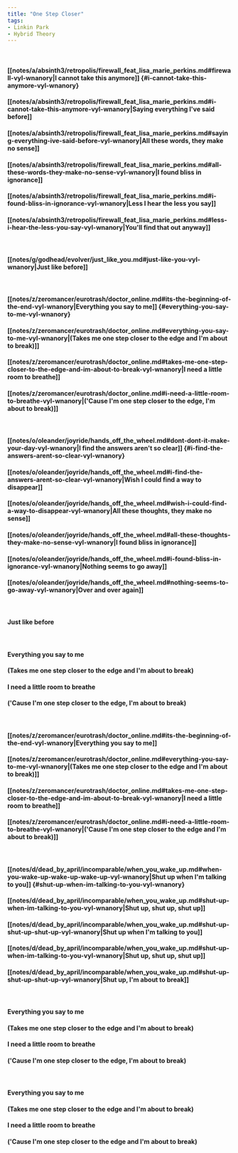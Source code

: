 ```yaml
---
title: "One Step Closer"
tags:
- Linkin Park
- Hybrid Theory
---
```

&nbsp;
#### [[notes/a/absinth3/retropolis/firewall_feat_lisa_marie_perkins.md#firewall-vyl-wnanory|I cannot take this anymore]] {#i-cannot-take-this-anymore-vyl-wnanory}
#### [[notes/a/absinth3/retropolis/firewall_feat_lisa_marie_perkins.md#i-cannot-take-this-anymore-vyl-wnanory|Saying everything I've said before]]
#### [[notes/a/absinth3/retropolis/firewall_feat_lisa_marie_perkins.md#saying-everything-ive-said-before-vyl-wnanory|All these words, they make no sense]]
#### [[notes/a/absinth3/retropolis/firewall_feat_lisa_marie_perkins.md#all-these-words-they-make-no-sense-vyl-wnanory|I found bliss in ignorance]]
#### [[notes/a/absinth3/retropolis/firewall_feat_lisa_marie_perkins.md#i-found-bliss-in-ignorance-vyl-wnanory|Less I hear the less you say]]
#### [[notes/a/absinth3/retropolis/firewall_feat_lisa_marie_perkins.md#less-i-hear-the-less-you-say-vyl-wnanory|You'll find that out anyway]]
&nbsp;
#### [[notes/g/godhead/evolver/just_like_you.md#just-like-you-vyl-wnanory|Just like before]]
&nbsp;
#### [[notes/z/zeromancer/eurotrash/doctor_online.md#its-the-beginning-of-the-end-vyl-wnanory|Everything you say to me]] {#everything-you-say-to-me-vyl-wnanory}
#### [[notes/z/zeromancer/eurotrash/doctor_online.md#everything-you-say-to-me-vyl-wnanory|(Takes me one step closer to the edge and I'm about to break)]]
#### [[notes/z/zeromancer/eurotrash/doctor_online.md#takes-me-one-step-closer-to-the-edge-and-im-about-to-break-vyl-wnanory|I need a little room to breathe]]
#### [[notes/z/zeromancer/eurotrash/doctor_online.md#i-need-a-little-room-to-breathe-vyl-wnanory|('Cause I'm one step closer to the edge, I'm about to break)]]
&nbsp;
#### [[notes/o/oleander/joyride/hands_off_the_wheel.md#dont-dont-it-make-your-day-vyl-wnanory|I find the answers aren't so clear]] {#i-find-the-answers-arent-so-clear-vyl-wnanory}
#### [[notes/o/oleander/joyride/hands_off_the_wheel.md#i-find-the-answers-arent-so-clear-vyl-wnanory|Wish I could find a way to disappear]]
#### [[notes/o/oleander/joyride/hands_off_the_wheel.md#wish-i-could-find-a-way-to-disappear-vyl-wnanory|All these thoughts, they make no sense]]
#### [[notes/o/oleander/joyride/hands_off_the_wheel.md#all-these-thoughts-they-make-no-sense-vyl-wnanory|I found bliss in ignorance]]
#### [[notes/o/oleander/joyride/hands_off_the_wheel.md#i-found-bliss-in-ignorance-vyl-wnanory|Nothing seems to go away]]
#### [[notes/o/oleander/joyride/hands_off_the_wheel.md#nothing-seems-to-go-away-vyl-wnanory|Over and over again]]
&nbsp;
#### Just like before
&nbsp;
#### Everything you say to me
#### (Takes me one step closer to the edge and I'm about to break)
#### I need a little room to breathe
#### ('Cause I'm one step closer to the edge, I'm about to break)
&nbsp;
#### [[notes/z/zeromancer/eurotrash/doctor_online.md#its-the-beginning-of-the-end-vyl-wnanory|Everything you say to me]]
#### [[notes/z/zeromancer/eurotrash/doctor_online.md#everything-you-say-to-me-vyl-wnanory|(Takes me one step closer to the edge and I'm about to break)]]
#### [[notes/z/zeromancer/eurotrash/doctor_online.md#takes-me-one-step-closer-to-the-edge-and-im-about-to-break-vyl-wnanory|I need a little room to breathe]]
#### [[notes/z/zeromancer/eurotrash/doctor_online.md#i-need-a-little-room-to-breathe-vyl-wnanory|('Cause I'm one step closer to the edge and I'm about to break)]]
&nbsp;
#### [[notes/d/dead_by_april/incomparable/when_you_wake_up.md#when-you-wake-up-wake-up-wake-up-vyl-wnanory|Shut up when I'm talking to you]] {#shut-up-when-im-talking-to-you-vyl-wnanory}
#### [[notes/d/dead_by_april/incomparable/when_you_wake_up.md#shut-up-when-im-talking-to-you-vyl-wnanory|Shut up, shut up, shut up]]
#### [[notes/d/dead_by_april/incomparable/when_you_wake_up.md#shut-up-shut-up-shut-up-vyl-wnanory|Shut up when I'm talking to you]]
#### [[notes/d/dead_by_april/incomparable/when_you_wake_up.md#shut-up-when-im-talking-to-you-vyl-wnanory|Shut up, shut up, shut up]]
#### [[notes/d/dead_by_april/incomparable/when_you_wake_up.md#shut-up-shut-up-shut-up-vyl-wnanory|Shut up, I'm about to break]]
&nbsp;
#### Everything you say to me
#### (Takes me one step closer to the edge and I'm about to break)
#### I need a little room to breathe
#### ('Cause I'm one step closer to the edge, I'm about to break)
&nbsp;
#### Everything you say to me
#### (Takes me one step closer to the edge and I'm about to break)
#### I need a little room to breathe
#### ('Cause I'm one step closer to the edge and I'm about to break)

